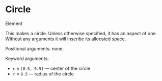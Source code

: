 # Circle

<span class="inherit">Element</span>

This makes a circle. Unless otherwise specified, it has an aspect of one. Without any arguments it will inscribe its allocated space.

Positional arguments: none.

Keyword arguments:
- `c` = `[0.5, 0.5]` — center of the circle
- `r` = `0.5` — radius of the circle
